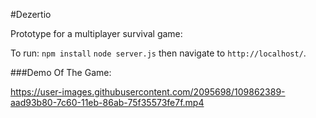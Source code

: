 #Dezertio

Prototype for a multiplayer survival game:

To run:
```npm install```
```node server.js```
then navigate to ```http://localhost/```.

###Demo Of The Game:

https://user-images.githubusercontent.com/2095698/109862389-aad93b80-7c60-11eb-86ab-75f35573fe7f.mp4
